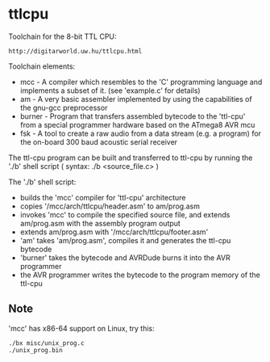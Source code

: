 # ttlcpu

Toolchain for the 8-bit TTL CPU:
```
http://digitarworld.uw.hu/ttlcpu.html
```

Toolchain elements:

 *  mcc - A compiler which resembles to the 'C' programming language
    and implements a subset of it. (see 'example.c' for details)
 *  am - A very basic assembler implemented by using the
    capabilities of the gnu-gcc preprocessor
 *  burner - Program that transfers assembled bytecode to
    the 'ttl-cpu' from a special programmer hardware based
    on the ATmega8 AVR mcu
 *  fsk - A tool to create a raw audio from a data stream (e.g.
    a program) for the on-board 300 baud acoustic serial receiver

The ttl-cpu program can be built and transferred to ttl-cpu by running
the './b' shell script ( syntax: ./b <source_file.c> )

The './b' shell script:
 - builds the 'mcc' compiler for 'ttl-cpu' architecture
 - copies '/mcc/arch/ttlcpu/header.asm' to am/prog.asm
 - invokes 'mcc' to compile the specified source file, and extends
   am/prog.asm with the assembly program output
 - extends am/prog.asm with '/mcc/arch/ttlcpu/footer.asm'
 - 'am' takes 'am/prog.asm', compiles it and generates the ttl-cpu bytecode
 - 'burner' takes the bytecode and AVRDude burns it into the AVR programmer
 - the AVR programmer writes the bytecode to the program memory of
   the ttl-cpu


## Note

'mcc' has x86-64 support on Linux, try this:
```
./bx misc/unix_prog.c
./unix_prog.bin
```


